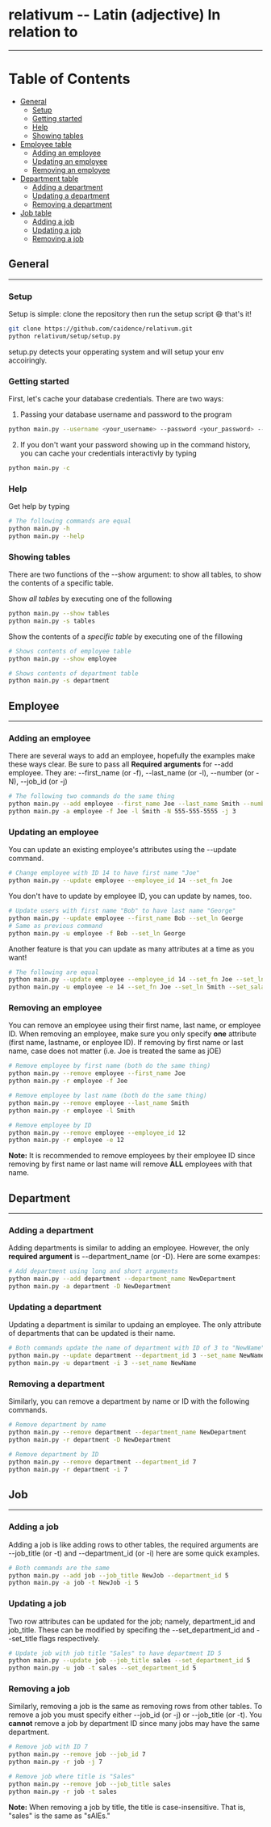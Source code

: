 # relativum -- Latin (adjective) In relation to
------------------------------------------------
# Table of Contents
- [General](#general)
  * [Setup](#setup)
  * [Getting started](#getting-started)
  * [Help](#help)
  * [Showing tables](#showing-tables)
- [Employee table](#employee)
  * [Adding an employee](#adding-an-employee)
  * [Updating an employee](#updating-an-employee)
  * [Removing an employee](#removing-an-employee)
- [Department table](#department)
  * [Adding a department](#adding-a-department)
  * [Updating a department](#updating-a-department)
  * [Removing a department](#removing-a-department)
- [Job table](#job)
  * [Adding a job](#adding-a-department)
  * [Updating a job](#updating-a-department)
  * [Removing a job](#removing-a-department)

## General
----------------------------------

### Setup
Setup is simple: clone the repository then run the setup script :smile: that's it!
```bash
git clone https://github.com/caidence/relativum.git
python relativum/setup/setup.py
```

setup.py detects your opperating system and will setup your env accoiringly.

### Getting started

First, let's cache your database credentials. There are two ways:

1. Passing your database username and password to the program
```bash
python main.py --username <your_username> --password <your_password> --cache
```

2. If you don't want your password showing up in the command history, you can cache your credentials interactivly by typing
```bash
python main.py -c
```

### Help
Get help by typing
```bash
# The following commands are equal
python main.py -h
python main.py --help
```

### Showing tables

There are two functions of the --show argument: to show all tables, to show the contents of a specific table.

Show *all tables* by executing one of the following
```bash
python main.py --show tables
python main.py -s tables
```

Show the contents of a *specific table* by executing one of the fillowing
```bash
# Shows contents of employee table
python main.py --show employee

# Shows contents of department table
python main.py -s department
```

## Employee
------------------------------------

### Adding an employee

There are several ways to add an employee, hopefully the examples make these ways clear. Be sure to pass all
**Required arguments** for --add employee. They are: --first_name (or -f), --last_name (or -l), --number (or -N), --job_id (or -j)

```bash
# The following two commands do the same thing
python main.py --add employee --first_name Joe --last_name Smith --number 555-555-5555 --job_id 3
python main.py -a employee -f Joe -l Smith -N 555-555-5555 -j 3
```

### Updating an employee

You can update an existing employee's attributes using the --update command.
```bash
# Change employee with ID 14 to have first name "Joe"
python main.py --update employee --employee_id 14 --set_fn Joe
```

You don't have to update by employee ID, you can update by names, too.
```bash
# Update users with first name "Bob" to have last name "George"
python main.py --update employee --first_name Bob --set_ln George
# Same as previous command
python main.py -u employee -f Bob --set_ln George
```

Another feature is that you can update as many attributes at a time as you want!
```bash
# The following are equal
python main.py --update employee --employee_id 14 --set_fn Joe --set_ln Smith --set_salary 50000.00
python main.py -u employee -e 14 --set_fn Joe --set_ln Smith --set_salary 50000.00
```

### Removing an employee

You can remove an employee using their first name, last name, or employee ID. When removing an employee, make sure you only specify **one** attribute (first name, lastname, or enployee ID). If removing by first name or last name, case does not matter (i.e. Joe is treated the same as jOE)
```bash
# Remove employee by first name (both do the same thing)
python main.py --remove employee --first_name Joe
python main.py -r employee -f Joe

# Remove employee by last name (both do the same thing)
python main.py --remove employee --last_name Smith
python main.py -r employee -l Smith

# Remove employee by ID
python main.py --remove employee --employee_id 12
python main.py -r employee -e 12
```
**Note:** It is recommended to remove employees by their employee ID since removing by first name or last name will remove **ALL** employees with that name.

## Department
----------------------------------------

### Adding a department

Adding departments is similar to adding an employee. However, the only **required argument** is --department_name (or -D). Here are some exampes:
```bash
# Add department using long and short arguments
python main.py --add department --department_name NewDepartment
python main.py -a department -D NewDepartment
```

### Updating a department

Updating a department is similar to updaing an employee. The only attribute of departments that can be updated is their name.
```bash
# Both commands update the name of department with ID of 3 to "NewName"
python main.py --update department --department_id 3 --set_name NewName
python main.py -u department -i 3 --set_name NewName
```

### Removing a department

Similarly, you can remove a department by name or ID with the following commands.
```bash
# Remove department by name
python main.py --remove department --department_name NewDepartment
python main.py -r department -D NewDepartment

# Remove department by ID
python main.py --remove department --department_id 7
python main.py -r department -i 7
```


## Job
-----------------------------------

### Adding a job
Adding a job is like adding rows to other tables, the required arguments are --job_title (or -t) and --department_id (or -i) here are some quick examples.
```bash
# Both commands are the same
python main.py --add job --job_title NewJob --department_id 5
python main.py -a job -t NewJob -i 5
```

### Updating a job
Two row attributes can be updated for the job; namely, department_id and job_title. These can be modified by specifing the --set_department_id and --set_title flags respectively.
```bash
# Update job with job title "Sales" to have department ID 5
python main.py --update job --job_title sales --set_department_id 5
python main.py -u job -t sales --set_department_id 5
```

### Removing a job
Similarly, removing a job is the same as removing rows from other tables. To remove a job you must specify either --job_id (or -j) or --job_title (or -t). You **cannot** remove a job by department ID since many jobs may have the same department.
```bash
# Remove job with ID 7
python main.py --remove job --job_id 7
python main.py -r job -j 7

# Remove job where title is "Sales"
python main.py --remove job --job_title sales
python main.py -r job -t sales
```
**Note:** When removing a job by title, the title is case-insensitive. That is, "sales" is the same as "sAlEs."
